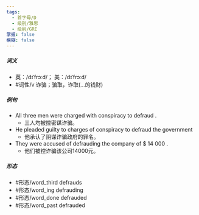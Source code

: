 ```yaml
---
tags:
  - 首字母/D
  - 级别/雅思
  - 级别/GRE
掌握: false
模糊: false
---
```

##### 词义
- 英：/dɪˈfrɔːd/； 美：/dɪˈfrɔːd/
- #词性/v  诈骗；骗取，诈取(…的钱财)
##### 例句
- All three men were charged with conspiracy to defraud .
	- 三人均被控密谋诈骗。
- He pleaded guilty to charges of conspiracy to defraud the government
	- 他承认了阴谋诈骗政府的罪名。
- They were accused of defrauding the company of $ 14 000 .
	- 他们被控诈骗该公司14000元。
##### 形态
- #形态/word_third defrauds
- #形态/word_ing defrauding
- #形态/word_done defrauded
- #形态/word_past defrauded
